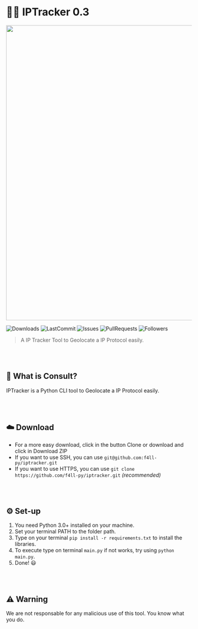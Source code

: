 # 🐱‍💻 IPTracker 0.3

<img src="https://i.imgur.com/RNGJWzj.png" width="800">

![Downloads](https://img.shields.io/github/downloads/f4ll-py/iptracker/total)
![LastCommit](https://img.shields.io/github/last-commit/f4ll-py/iptracker)
![Issues](https://img.shields.io/github/issues/f4ll-py/iptracker)
![PullRequests](https://img.shields.io/github/issues-pr/f4ll-py/iptracker)
![Followers](https://img.shields.io/github/followers/f4ll-py?label=Follow)

> A IP Tracker Tool to Geolocate a IP Protocol easily.

<br><br>

## 🤔 What is Consult?
IPTracker is a Python CLI tool to Geolocate a IP Protocol easily.

<br><br>

## ☁️ Download
* For a more easy download, click in the button Clone or download and click in Download ZIP
* If you want to use SSH, you can use `git@github.com:f4ll-py/iptracker.git`
* If you want to use HTTPS, you can use `git clone https://github.com/f4ll-py/iptracker.git` *(recommended)*

<br><br>

## ⚙️ Set-up
1. You need Python 3.0+ installed on your machine.
2. Set your terminal PATH to the folder path.
3. Type on your terminal `pip install -r requirements.txt` to install the libraries.
4. To execute type on terminal `main.py` if not works, try using `python main.py`.
5. Done! 😃

<br><br>

## ⚠️ Warning
We are not responsable for any malicious use of this tool. You know what you do.